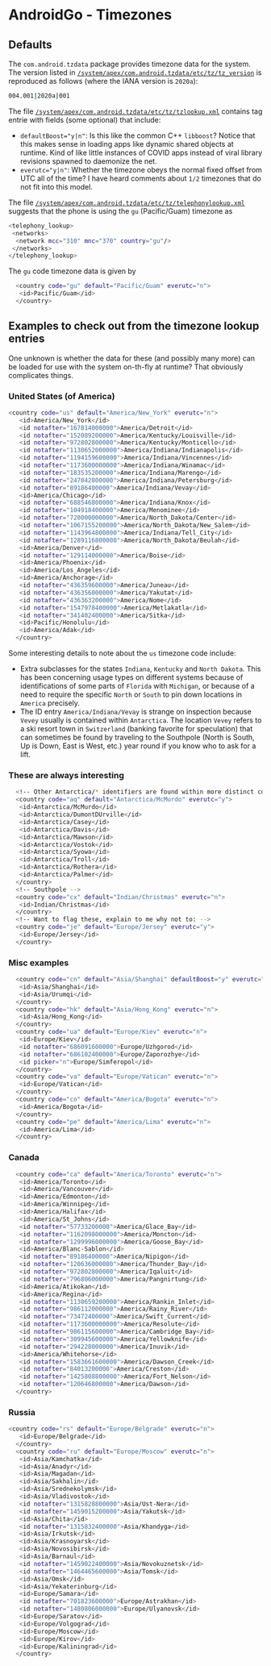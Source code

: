 # AndroidGo - Timezones 

## Defaults

The `com.android.tzdata` package provides timezone data for the system. The version listed in 
[`/system/apex/com.android.tzdata/etc/tz/tz_version`](https://github.com/maxieds/public-file-stashes/blob/main/androidgo/_fsroot/system/apex/com.android.tzdata/etc/tz/tz_version) 
is reproduced as follows (where the IANA version is `2020a`):
```bash
004.001|2020a|001
```
The file [`/system/apex/com.android.tzdata/etc/tz/tzlookup.xml`](https://github.com/maxieds/public-file-stashes/blob/main/androidgo/_fsroot/system/apex/com.android.tzdata/etc/tz/tzlookup.xml) 
contains tag entrie with fields (some optional) that include:
* `defaultBoost="y|n"`: Is this like the common C++ `libboost`? Notice that this makes sense in loading apps like dynamic shared objects at runtime. Kind of like little instances of COVID apps
  instead of viral library revisions spawned to daemonize the net.
* `everutc="y|n"`: Whether the timezone obeys the normal fixed offset from UTC all of the time? I have heard comments about `1/2` timezones that do not fit into this model.

The file [`/system/apex/com.android.tzdata/etc/tz/telephonylookup.xml`](https://github.com/maxieds/public-file-stashes/blob/main/androidgo/_fsroot/system/apex/com.android.tzdata/etc/tz/telephonylookup.xml) 
suggests that the phone is using the `gu` (Pacific/Guam) timezone as 
```bash
<telephony_lookup>
 <networks>
  <network mcc="310" mnc="370" country="gu"/>
 </networks>
</telephony_lookup>
```
The `gu` code timezone data is given by 
```bash
  <country code="gu" default="Pacific/Guam" everutc="n">
   <id>Pacific/Guam</id>
  </country>
```

## Examples to check out from the timezone lookup entries

One unknown is whether the data for these (and possibly many more) can be loaded for use with the 
system on-th-fly at runtime? That obviously complicates things. 

### United States (of America)

```bash
<country code="us" default="America/New_York" everutc="n">
   <id>America/New_York</id>
   <id notafter="167814000000">America/Detroit</id>
   <id notafter="152089200000">America/Kentucky/Louisville</id>
   <id notafter="972802800000">America/Kentucky/Monticello</id>
   <id notafter="1130652000000">America/Indiana/Indianapolis</id>
   <id notafter="1194159600000">America/Indiana/Vincennes</id>
   <id notafter="1173600000000">America/Indiana/Winamac</id>
   <id notafter="183535200000">America/Indiana/Marengo</id>
   <id notafter="247042800000">America/Indiana/Petersburg</id>
   <id notafter="89186400000">America/Indiana/Vevay</id>
   <id>America/Chicago</id>
   <id notafter="688546800000">America/Indiana/Knox</id>
   <id notafter="104918400000">America/Menominee</id>
   <id notafter="720000000000">America/North_Dakota/Center</id>
   <id notafter="1067155200000">America/North_Dakota/New_Salem</id>
   <id notafter="1143964800000">America/Indiana/Tell_City</id>
   <id notafter="1289116800000">America/North_Dakota/Beulah</id>
   <id>America/Denver</id>
   <id notafter="129114000000">America/Boise</id>
   <id>America/Phoenix</id>
   <id>America/Los_Angeles</id>
   <id>America/Anchorage</id>
   <id notafter="436359600000">America/Juneau</id>
   <id notafter="436356000000">America/Yakutat</id>
   <id notafter="436363200000">America/Nome</id>
   <id notafter="1547978400000">America/Metlakatla</id>
   <id notafter="341402400000">America/Sitka</id>
   <id>Pacific/Honolulu</id>
   <id>America/Adak</id>
  </country>
```
Some interesting details to note about the `us` timezone code include:
* Extra subclasses for the states `Indiana`, `Kentucky` and `North Dakota`. This has been concerning usage types on different
  systems because of identifications of some parts of `Florida` with `Michigan`, or because of a need to require the specific
  `North` or `South` to pin down locations in `America` precisely.
* The ID entry `America/Indiana/Vevay` is strange on inspection because `Vevey` usually is contained within `Antarctica`.
  The location `Vevey` refers to a ski resort town in `Switzerland` (banking favorite for speculation) that can sometimes be found by traveling to the
  Southpole (North is South, Up is Down, East is West, etc.) year round if you know who to ask for a lift. 

### These are always interesting 

```bash
  <!-- Other Antarctica/* identifiers are found within more distinct country code tags -->
  <country code="aq" default="Antarctica/McMurdo" everutc="y">
   <id>Antarctica/McMurdo</id>
   <id>Antarctica/DumontDUrville</id>
   <id>Antarctica/Casey</id>
   <id>Antarctica/Davis</id>
   <id>Antarctica/Mawson</id>
   <id>Antarctica/Vostok</id>
   <id>Antarctica/Syowa</id>
   <id>Antarctica/Troll</id>
   <id>Antarctica/Rothera</id>
   <id>Antarctica/Palmer</id>
  </country>
  <!-- Southpole -->
  <country code="cx" default="Indian/Christmas" everutc="n">
   <id>Indian/Christmas</id>
  </country>
  <!-- Want to flag these, explain to me why not to: -->
  <country code="je" default="Europe/Jersey" everutc="y">
   <id>Europe/Jersey</id>
  </country>
```

### Misc examples 

```bash
  <country code="cn" default="Asia/Shanghai" defaultBoost="y" everutc="n">
   <id>Asia/Shanghai</id>
   <id>Asia/Urumqi</id>
  </country>
  <country code="hk" default="Asia/Hong_Kong" everutc="n">
   <id>Asia/Hong_Kong</id>
  </country>
  <country code="ua" default="Europe/Kiev" everutc="n">
   <id>Europe/Kiev</id>
   <id notafter="686091600000">Europe/Uzhgorod</id>
   <id notafter="686102400000">Europe/Zaporozhye</id>
   <id picker="n">Europe/Simferopol</id>
  </country>
  <country code="va" default="Europe/Vatican" everutc="n">
   <id>Europe/Vatican</id>
  </country>
  <country code="co" default="America/Bogota" everutc="n">
   <id>America/Bogota</id>
  </country>
  <country code="pe" default="America/Lima" everutc="n">
   <id>America/Lima</id>
  </country>
```

### Canada

```bash
  <country code="ca" default="America/Toronto" everutc="n">
   <id>America/Toronto</id>
   <id>America/Vancouver</id>
   <id>America/Edmonton</id>
   <id>America/Winnipeg</id>
   <id>America/Halifax</id>
   <id>America/St_Johns</id>
   <id notafter="57733200000">America/Glace_Bay</id>
   <id notafter="1162098000000">America/Moncton</id>
   <id notafter="1299996000000">America/Goose_Bay</id>
   <id>America/Blanc-Sablon</id>
   <id notafter="89186400000">America/Nipigon</id>
   <id notafter="120636000000">America/Thunder_Bay</id>
   <id notafter="972802800000">America/Iqaluit</id>
   <id notafter="796806000000">America/Pangnirtung</id>
   <id>America/Atikokan</id>
   <id>America/Regina</id>
   <id notafter="1130659200000">America/Rankin_Inlet</id>
   <id notafter="986112000000">America/Rainy_River</id>
   <id notafter="73472400000">America/Swift_Current</id>
   <id notafter="1173600000000">America/Resolute</id>
   <id notafter="986115600000">America/Cambridge_Bay</id>
   <id notafter="309945600000">America/Yellowknife</id>
   <id notafter="294228000000">America/Inuvik</id>
   <id>America/Whitehorse</id>
   <id notafter="1583661600000">America/Dawson_Creek</id>
   <id notafter="84013200000">America/Creston</id>
   <id notafter="1425808800000">America/Fort_Nelson</id>
   <id notafter="120646800000">America/Dawson</id>
  </country>
```

### Russia

```bash
<country code="rs" default="Europe/Belgrade" everutc="n">
   <id>Europe/Belgrade</id>
  </country>
  <country code="ru" default="Europe/Moscow" everutc="n">
   <id>Asia/Kamchatka</id>
   <id>Asia/Anadyr</id>
   <id>Asia/Magadan</id>
   <id>Asia/Sakhalin</id>
   <id>Asia/Srednekolymsk</id>
   <id>Asia/Vladivostok</id>
   <id notafter="1315828800000">Asia/Ust-Nera</id>
   <id notafter="1459015200000">Asia/Yakutsk</id>
   <id>Asia/Chita</id>
   <id notafter="1315832400000">Asia/Khandyga</id>
   <id>Asia/Irkutsk</id>
   <id>Asia/Krasnoyarsk</id>
   <id>Asia/Novosibirsk</id>
   <id>Asia/Barnaul</id>
   <id notafter="1459022400000">Asia/Novokuznetsk</id>
   <id notafter="1464465600000">Asia/Tomsk</id>
   <id>Asia/Omsk</id>
   <id>Asia/Yekaterinburg</id>
   <id>Europe/Samara</id>
   <id notafter="701823600000">Europe/Astrakhan</id>
   <id notafter="1480806000000">Europe/Ulyanovsk</id>
   <id>Europe/Saratov</id>
   <id>Europe/Volgograd</id>
   <id>Europe/Moscow</id>
   <id>Europe/Kirov</id>
   <id>Europe/Kaliningrad</id>
  </country>
```
